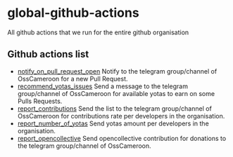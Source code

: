 # global-github-actions

All github actions that we run for the entire github organisation

## Github actions list

- [notify_on_pull_request_open](https://github.com/osscameroon/global-github-actions/blob/main/.github/workflows/notify_on_pull_request_open.yaml)
    Notify to the telegram group/channel of OssCameroon for a new Pull Request.
- [recommend_yotas_issues](https://github.com/osscameroon/global-github-actions/blob/main/.github/workflows/notify_on_pull_request_open.yaml)
    Send a message to the telegram group/channel of OssCameroon for available yotas to earn on some Pulls Requests.
- [report_contributions](https://github.com/osscameroon/global-github-actions/blob/main/.github/workflows/notify_on_pull_request_open.yaml)
    Send the list to the telegram group/channel of OssCameroon for contributions rate per developers in the organisation.
- [report_number_of_yotas](https://github.com/osscameroon/global-github-actions/blob/main/.github/workflows/notify_on_pull_request_open.yaml)
    Send yotas amount per developers in the organisation.
- [report_opencollective](https://github.com/osscameroon/global-github-actions/blob/main/.github/workflows/notify_on_pull_request_open.yaml)
    Send opencollective contribution for donations to the telegram group/channel of OssCameroon.
